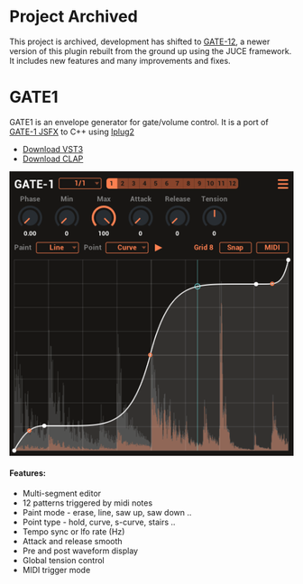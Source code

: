 # Project Archived

This project is archived, development has shifted to [GATE-12](https://github.com/tiagolr/gate12), a newer version of this plugin rebuilt from the ground up using the JUCE framework. It includes new features and many improvements and fixes.

# GATE1

GATE1 is an envelope generator for gate/volume control. It is a port of [GATE-1 JSFX](https://github.com/tiagolr/tilr_jsfx?tab=readme-ov-file#gate-1) to C++ using [Iplug2](https://iplug2.github.io/)

* [Download VST3](https://github.com/tiagolr/gate1/raw/master/dist/GATE1.vst3)
* [Download CLAP](https://github.com/tiagolr/gate1/raw/master/dist/GATE1.clap)

![](doc/gate1.png)

#### Features:

* Multi-segment editor
* 12 patterns triggered by midi notes
* Paint mode - erase, line, saw up, saw down ..
* Point type - hold, curve, s-curve, stairs ..
* Tempo sync or lfo rate (Hz)
* Attack and release smooth
* Pre and post waveform display
* Global tension control
* MIDI trigger mode
